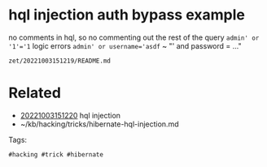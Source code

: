 # hql injection auth bypass example
no comments in hql, so no commenting out the rest of the query
`admin' or '1'='1`
logic errors
`admin' or username='asdf` ~ "' and password = ..."

` zet/20221003151219/README.md `

# Related

- [20221003151220](/zet/20221003151220/README.md) hql injection
- ~/kb/hacking/tricks/hibernate-hql-injection.md

Tags:

    #hacking #trick #hibernate 
